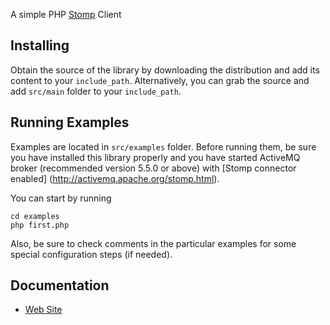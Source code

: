 A simple PHP [Stomp](http://stomp.github.com) Client

Installing
----------

Obtain the source of the library by downloading the distribution and add its content to your `include_path`. Alternatively, you can grab the source and add `src/main` folder to your `include_path`.

Running Examples
----------------

Examples are located in `src/examples` folder. Before running them, be sure you have installed this library properly and you have started ActiveMQ broker (recommended version 5.5.0 or above) with [Stomp connector enabled] (http://activemq.apache.org/stomp.html). 

You can start by running 
	
	cd examples
	php first.php
	
Also, be sure to check comments in the particular examples for some special configuration steps (if needed).

Documentation
-------------

* [Web Site](http://stomp.fusesource.org/documentation/php/)